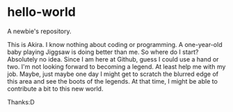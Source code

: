 # hello-world
A newbie's repository.

This is Akira. I know nothing about coding or programming. A one-year-old baby playing Jiggsaw is doing better than me.
So where do I start? Absolutely no idea. Since I am here at Github, guess I could use a hand or two. 
I'm not looking forward to becoming a legend. At least help me with my job. Maybe, just maybe one day I might get to scratch the blurred edge of this area and see the boots of the legends. At that time, I might be able to contribute a bit to this new world.

Thanks:D
